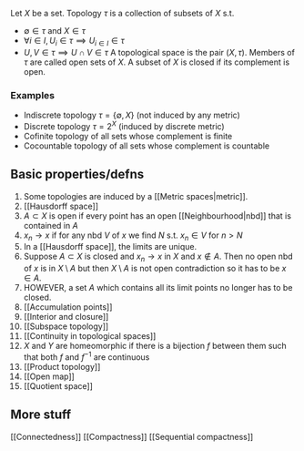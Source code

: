 Let $X$ be a set. Topology $\tau$ is a collection of subsets of $X$ s.t.
- $\emptyset\in \tau$ and $X\in \tau$
- $\forall i \in I, U_i\in \tau\implies U_{i\in I}\in \tau$
- $U,V\in \tau\implies U\cap V\in\tau$
A topological space is the pair $(X,\tau)$.
Members of $\tau$ are called open sets of $X$.
A subset of $X$ is closed if its complement is open.

### Examples
- Indiscrete topology $\tau=\{\emptyset, X\}$ (not induced by any metric)
- Discrete topology $\tau=2^X$ (induced by discrete metric)
- Cofinite topology of all sets whose complement is finite
- Cocountable topology of all sets whose complement is countable


## Basic properties/defns
1. Some topologies are induced by a [[Metric spaces|metric]].
2. [[Hausdorff space]]
3. $A\subset X$ is open if every point has an open [[Neighbourhood|nbd]] that is contained in $A$
4. $x_n\to x$ if for any nbd $V$ of $x$ we find $N$ s.t. $x_n\in V$ for $n>N$
5. In a [[Hausdorff space]], the limits are unique.
6. Suppose $A\subset X$ is closed and $x_n\to x$ in $X$ and $x\not\in A$. Then no open nbd of $x$ is in $X\setminus A$ but then $X\setminus A$ is not open contradiction so it has to be $x\in A$.
7. HOWEVER, a set $A$ which contains all its limit points no longer has to be closed.
8. [[Accumulation points]]
9. [[Interior and closure]]
10. [[Subspace topology]]
11. [[Continuity in topological spaces]]
12. $X$ and $Y$ are homeomorphic if there is a bijection $f$ between them such that both $f$ and $f^{-1}$ are continuous
13. [[Product topology]]
14. [[Open map]]
15. [[Quotient space]]

## More stuff
[[Connectedness]]
[[Compactness]]
[[Sequential compactness]]